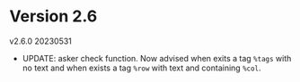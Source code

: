 
# Version 2.6

v2.6.0 20230531
* UPDATE: asker check function. Now advised when exits a tag `%tags` with no text and when exists a tag `%row` with text and containing `%col`.
